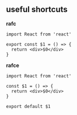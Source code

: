 ## useful shortcuts

**rafc**

```
import React from 'react'

export const $1 = () => {
  return <div>$0</div>
}
```

**rafce**

```
import React from 'react'

const $1 = () => {
  return <div>$0</div>
}

export default $1
```
